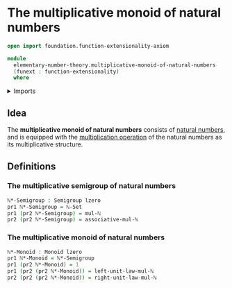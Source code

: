 # The multiplicative monoid of natural numbers

```agda
open import foundation.function-extensionality-axiom

module
  elementary-number-theory.multiplicative-monoid-of-natural-numbers
  (funext : function-extensionality)
  where
```

<details><summary>Imports</summary>

```agda
open import elementary-number-theory.equality-natural-numbers funext
open import elementary-number-theory.multiplication-natural-numbers

open import foundation.dependent-pair-types
open import foundation.universe-levels

open import group-theory.monoids funext
open import group-theory.semigroups funext
```

</details>

## Idea

The **multiplicative monoid of natural numbers** consists of
[natural numbers](elementary-number-theory.natural-numbers.md), and is equipped
with the
[multiplication operation](elementary-number-theory.multiplication-natural-numbers.md)
of the natural numbers as its multiplicative structure.

## Definitions

### The multiplicative semigroup of natural numbers

```agda
ℕ*-Semigroup : Semigroup lzero
pr1 ℕ*-Semigroup = ℕ-Set
pr1 (pr2 ℕ*-Semigroup) = mul-ℕ
pr2 (pr2 ℕ*-Semigroup) = associative-mul-ℕ
```

### The multiplicative monoid of natural numbers

```agda
ℕ*-Monoid : Monoid lzero
pr1 ℕ*-Monoid = ℕ*-Semigroup
pr1 (pr2 ℕ*-Monoid) = 1
pr1 (pr2 (pr2 ℕ*-Monoid)) = left-unit-law-mul-ℕ
pr2 (pr2 (pr2 ℕ*-Monoid)) = right-unit-law-mul-ℕ
```

